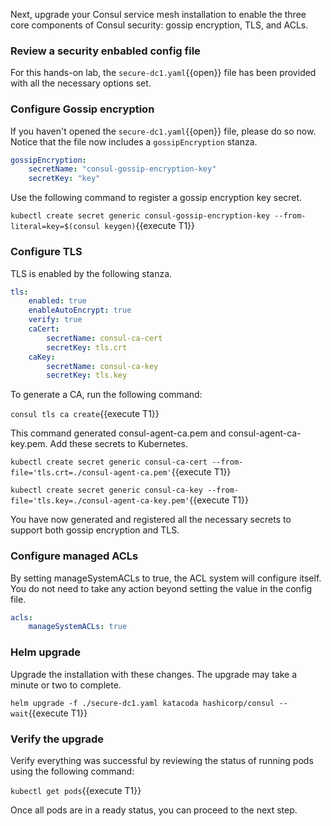 Next, upgrade your Consul service mesh installation to enable the three
core components of Consul security: gossip encryption, TLS, and ACLs.

### Review a security enbabled config file

For this hands-on lab, the `secure-dc1.yaml`{{open}} file has been provided with
all the necessary options set.

### Configure Gossip encryption

If you haven't opened the `secure-dc1.yaml`{{open}} file, please do so now.
Notice that the file now includes a `gossipEncryption` stanza.

```yaml
gossipEncryption:
    secretName: "consul-gossip-encryption-key"
    secretKey: "key"
```

Use the following command to register a gossip encryption key secret.

`kubectl create secret generic consul-gossip-encryption-key --from-literal=key=$(consul keygen)`{{execute T1}}

### Configure TLS

TLS is enabled by the following stanza.

```yaml
tls:
    enabled: true
    enableAutoEncrypt: true
    verify: true
    caCert:
        secretName: consul-ca-cert
        secretKey: tls.crt
    caKey:
        secretName: consul-ca-key
        secretKey: tls.key
```

To generate a CA, run the following command:

`consul tls ca create`{{execute T1}}

This command generated consul-agent-ca.pem and consul-agent-ca-key.pem. Add these secrets to Kubernetes.

`kubectl create secret generic consul-ca-cert --from-file='tls.crt=./consul-agent-ca.pem'`{{execute T1}}

`kubectl create secret generic consul-ca-key --from-file='tls.key=./consul-agent-ca-key.pem'`{{execute T1}}

You have now generated and registered all the necessary secrets to support both gossip encryption
and TLS.

### Configure managed ACLs

By setting manageSystemACLs to true, the ACL system will configure itself. You
do not need to take any action beyond setting the value in the config file.

```yaml
acls:
    manageSystemACLs: true
```

### Helm upgrade

Upgrade the installation with these changes. The upgrade may take a minute or two to complete.

`helm upgrade -f ./secure-dc1.yaml katacoda hashicorp/consul --wait`{{execute T1}}

### Verify the upgrade

Verify everything was successful by reviewing the status
of running pods using the following command:

`kubectl get pods`{{execute T1}}

Once all pods are in a ready status, you can proceed to the next step.
